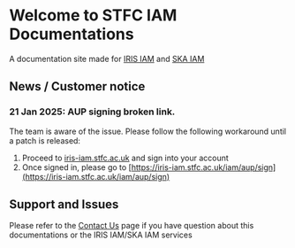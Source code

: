 # Welcome to STFC IAM Documentations

A documentation site made for [IRIS IAM](https://iris-iam.stfc.ac.uk/) and [SKA IAM](https://ska-iam.stfc.ac.uk/)

## News / Customer notice

### 21 Jan 2025: AUP signing broken link. 
The team is aware of the issue. Please follow the following workaround until a patch is released:

1. Proceed to [iris-iam.stfc.ac.uk](iris-iam.stfc.ac.uk) and sign into your account
2. Once signed in, please go to [https://iris-iam.stfc.ac.uk/iam/aup/sign](https://iris-iam.stfc.ac.uk/iam/aup/sign)

## Support and Issues
Please refer to the [Contact Us](contact-us/index.md) page if you have question about this documentations or the IRIS IAM/SKA IAM services